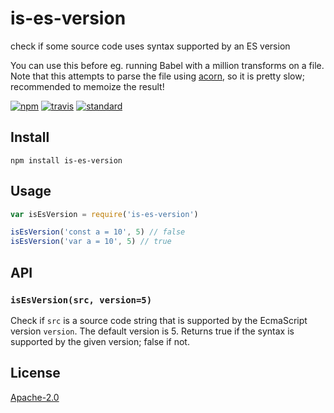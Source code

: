 # is-es-version

check if some source code uses syntax supported by an ES version

You can use this before eg. running Babel with a million transforms on a file. Note that this attempts to parse the file using [acorn](https://github.com/acornjs/acorn), so it is pretty slow; recommended to memoize the result!

[![npm][npm-image]][npm-url]
[![travis][travis-image]][travis-url]
[![standard][standard-image]][standard-url]

[npm-image]: https://img.shields.io/npm/v/is-es-version.svg?style=flat-square
[npm-url]: https://www.npmjs.com/package/is-es-version
[travis-image]: https://img.shields.io/travis/goto-bus-stop/is-es-version.svg?style=flat-square
[travis-url]: https://travis-ci.org/goto-bus-stop/is-es-version
[standard-image]: https://img.shields.io/badge/code%20style-standard-brightgreen.svg?style=flat-square
[standard-url]: http://npm.im/standard

## Install

```
npm install is-es-version
```

## Usage

```js
var isEsVersion = require('is-es-version')

isEsVersion('const a = 10', 5) // false
isEsVersion('var a = 10', 5) // true
```

## API

### `isEsVersion(src, version=5)`

Check if `src` is a source code string that is supported by the EcmaScript version `version`. The default version is 5. Returns true if the syntax is supported by the given version; false if not.

## License

[Apache-2.0](LICENSE.md)
